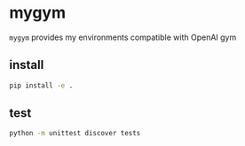 mygym
======

`mygym` provides my environments compatible with OpenAI gym

install
-------

```bash
pip install -e .
```

test
----

```bash
python -m unittest discover tests
```